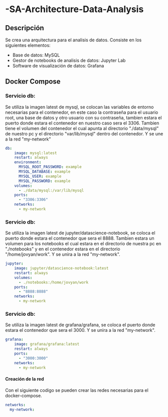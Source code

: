 # -SA-Architecture-Data-Analysis

## Descripción
Se crea una arquitectura para el analisis de datos.
Consiste en los siguientes elementos:
- Base de datos: MySQL
- Gestor de notebooks de analisis de datos: Jupyter Lab
- Software de visualización de datos: Grafana


## Docker Compose

### Servicio db:
Se utiliza la imagen latest de mysql, se colocan las variables de entorno necesarias para el contenedor, en este caso la contraseña para el usuario root, una base de datos y otro usuario con su contraseña, tambien estara el puerto donde estara el contenedor en nuestro caso sera el 3306.
Tambien tiene el volumen del contenedor el cual apunta al directorio "./data/mysql" de nuestro pc y el directorio "var/lib/mysql" dentro del contenedor.
Y se une a la red "my-network"

```yml
db:
    image: mysql:latest
    restart: always
    environment:
      MYSQL_ROOT_PASSWORD: example
      MYSQL_DATABASE: example
      MYSQL_USER: example
      MYSQL_PASSWORD: example
    volumes:
      - ./data/mysql:/var/lib/mysql
    ports:
      - "3306:3306"
    networks:
      - my-network
```

### Servicio db:
Se utiliza la imagen latest de jupyter/datascience-notebook, se coloca el puerto donde estara el contenedor que sera el 8888.
Tambien estara un volumen para los notebooks el cual estara en el directorio de nuestra pc en "./notebooks" y en el contenedor estara en el directorio "/home/jovyan/work".
Y se unira a la red "my-network".

```yml
jupyter:
    image: jupyter/datascience-notebook:latest
    restart: always
    volumes:
      - ./notebooks:/home/jovyan/work
    ports:
      - "8888:8888"
    networks:
      - my-network
```


### Servicio db:
Se utiliza la imagen latest de grafana/grafana, se coloca el puerto donde estara el contenedor que sera el 3000.
Y se unira a la red "my-network".

```yml
grafana:
    image: grafana/grafana:latest
    restart: always
    ports:
      - "3000:3000"
    networks:
      - my-network
```


#### Creación de la red

Con el siguiente codigo se pueden crear las redes necesarias para el docker-compose.

```yml
networks:
  my-network:
```